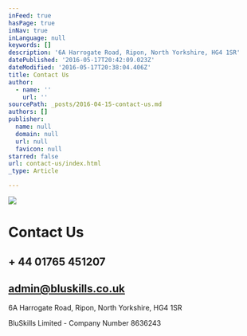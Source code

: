 ```yaml
---
inFeed: true
hasPage: true
inNav: true
inLanguage: null
keywords: []
description: '6A Harrogate Road, Ripon, North Yorkshire, HG4 1SR'
datePublished: '2016-05-17T20:42:09.023Z'
dateModified: '2016-05-17T20:38:04.406Z'
title: Contact Us
author:
  - name: ''
    url: ''
sourcePath: _posts/2016-04-15-contact-us.md
authors: []
publisher:
  name: null
  domain: null
  url: null
  favicon: null
starred: false
url: contact-us/index.html
_type: Article

---
```

![](https://the-grid-user-content.s3-us-west-2.amazonaws.com/586c33bc-8d35-44c5-b62b-a957cad20b04.jpg)

# Contact Us

## + 44 01765 451207 

## [admin@bluskills.co.uk][0]

6A Harrogate Road, Ripon, North Yorkshire, HG4 1SR

BluSkills Limited - Company Number 8636243

[0]: null